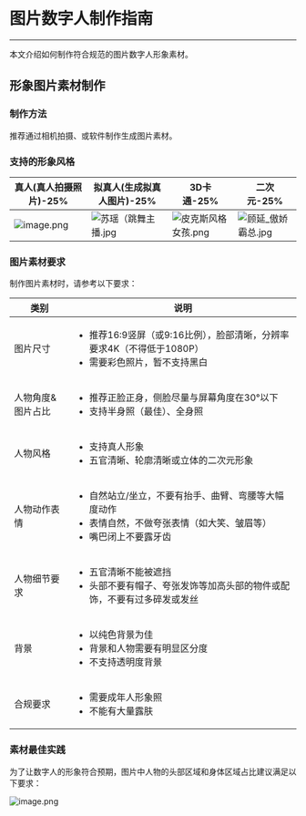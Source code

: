 # 图片数字人制作指南

- - -

本文介绍如何制作符合规范的图片数字人形象素材。

## 形象图片素材制作

### 制作方法

推荐通过相机拍摄、或软件制作生成图片素材。

### 支持的形象风格

| 真人(真人拍摄照片)-25% | 拟真人(生成拟真人图片)-25% | 3D卡通-25% | 二次元-25% |
| ---------------------- | ---------------------- | ---------------------- | ---------------------- |
| <Frame width="auto" height="auto" ><img src="https://media-resource.spreading.io/docuo/workspace741/896bc39e2e65b82d5670b01b7c131c30/f9756f213c.png" alt="image.png"/></Frame> | <Frame width="auto" height="auto" ><img src="https://media-resource.spreading.io/docuo/workspace741/896bc39e2e65b82d5670b01b7c131c30/899842205f.jpg" alt="苏瑶（跳舞主播.jpg"/></Frame> | <Frame width="auto" height="auto" ><img src="https://media-resource.spreading.io/docuo/workspace741/896bc39e2e65b82d5670b01b7c131c30/752324e7fc.png" alt="皮克斯风格女孩.png"/></Frame> | <Frame width="auto" height="auto" ><img src="https://media-resource.spreading.io/docuo/workspace741/896bc39e2e65b82d5670b01b7c131c30/4725865ff9.jpg" alt="顾延_傲娇霸总.jpg"/></Frame> |

### 图片素材要求

制作图片素材时，请参考以下要求：

| 类别           | 说明                                                                                                                                         |
| -------------- | -------------------------------------------------------------------------------------------------------------------------------------------- |
| 图片尺寸       | <ul><li>推荐16:9竖屏（或9:16比例），脸部清晰，分辨率要求4K（不得低于1080P）</li><li>  需要彩色照片，暂不支持黑白</li></ul>                                           |
| 人物角度&图片占比 |  <ul><li>推荐正脸正身，侧脸尽量与屏幕角度在30°以下</li><li>  支持半身照（最佳）、全身照</li></ul>                                                                  |
| 人物风格       |  <ul><li>支持真人形象</li><li>  五官清晰、轮廓清晰或立体的二次元形象</li></ul>                                                                                      |
| 人物动作表情   |  <ul><li>自然站立/坐立，不要有抬手、曲臂、弯腰等大幅度动作</li><li>  表情自然，不做夸张表情（如大笑、皱眉等）</li><li>  嘴巴闭上不要露牙齿</li></ul>                      |
| 人物细节要求   |  <ul><li>五官清晰不能被遮挡</li><li>  头部不要有帽子、夸张发饰等加高头部的物件或配饰，不要有过多碎发或发丝</li></ul>                                                 |
| 背景           |  <ul><li>以纯色背景为佳</li><li>  背景和人物需要有明显区分度</li><li>  不支持透明度背景</li></ul>                                                                         |
| 合规要求       |  <ul><li>需要成年人形象照</li><li>  不能有大量露肤</li></ul>                                                                                                        |

### 素材最佳实践

为了让数字人的形象符合预期，图片中人物的头部区域和身体区域占比建议满足以下要求：

<Frame width="auto" height="auto">
  <img src="https://media-resource.spreading.io/docuo/workspace741/896bc39e2e65b82d5670b01b7c131c30/f74bcf40a3.png" alt="image.png"/>
</Frame>